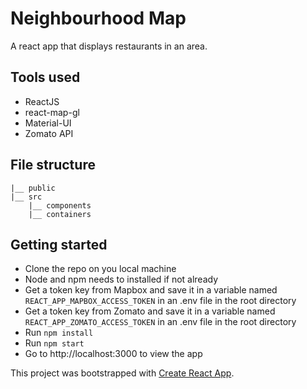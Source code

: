 # Neighbourhood Map
A react app that displays restaurants in an area.

## Tools used
- ReactJS
- react-map-gl
- Material-UI
- Zomato API

## File structure
```
|__ public
|__ src
    |__ components
    |__ containers
```

## Getting started
- Clone the repo on you local machine
- Node and npm needs to installed if not already
- Get a token key from Mapbox and save it in a variable named `REACT_APP_MAPBOX_ACCESS_TOKEN` in an .env file in the root directory
- Get a token key from Zomato and save it in a variable named `REACT_APP_ZOMATO_ACCESS_TOKEN` in an .env file in the root directory
- Run `npm install`
- Run `npm start`
- Go to http://localhost:3000 to view the app

This project was bootstrapped with [Create React App](https://github.com/facebook/create-react-app).
